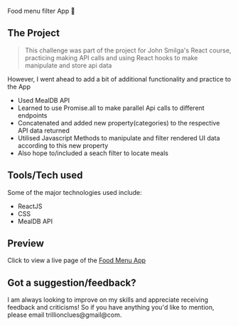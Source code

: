 Food menu filter App 🍔

## The Project

> This challenge was part of the project for John Smilga's React course, practicing making API calls and using React hooks to make manipulate and store api data

However, I went ahead to add a bit of additional functionality and practice to the App

- Used MealDB API
- Learned to use Promise.all to make parallel Api calls to different endpoints
- Concatenated and added new property(categories) to the respective API data returned
- Utilised Javascript Methods to manipulate and filter rendered UI data according to this new property
- Also hope to/included a seach filter to locate meals

## Tools/Tech used

Some of the major technologies used include:

- ReactJS
- CSS
- MealDB API

## Preview

Click to view a live page of the [Food Menu App](https://food-menu-filter.netlify.app/)

## Got a suggestion/feedback?

I am always looking to improve on my skills and appreciate receiving feedback and criticisms! So if you have anything you'd like to mention, please email trillionclues@gmail@com.
